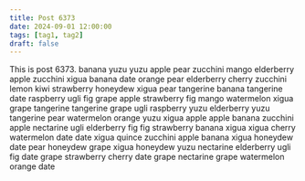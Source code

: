 ```yaml
---
title: Post 6373
date: 2024-09-01 12:00:00
tags: [tag1, tag2]
draft: false
---
```

This is post 6373.
banana
yuzu
yuzu
apple
pear
zucchini
mango
elderberry
apple
zucchini
xigua
banana
date
orange
pear
elderberry
cherry
zucchini
lemon
kiwi
strawberry
honeydew
xigua
pear
tangerine
banana
tangerine
date
raspberry
ugli
fig
grape
apple
strawberry
fig
mango
watermelon
xigua
grape
tangerine
tangerine
grape
ugli
raspberry
yuzu
elderberry
yuzu
tangerine
pear
watermelon
orange
yuzu
xigua
apple
apple
banana
zucchini
apple
nectarine
ugli
elderberry
fig
fig
strawberry
banana
xigua
xigua
cherry
watermelon
date
date
xigua
quince
zucchini
apple
banana
xigua
honeydew
date
pear
honeydew
grape
xigua
honeydew
yuzu
nectarine
elderberry
ugli
fig
date
grape
strawberry
cherry
date
grape
nectarine
grape
watermelon
orange
date
